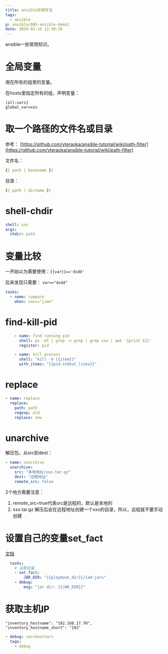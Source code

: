 ```yaml
---
title: ansible实用写法
tags:
  - ansible
p: ansible/005-ansible-demo1
date: 2019-01-16 12:30:10
---
```


ansible一些常用知识。

# 全局变量
用在所有的组里的变量。

在hosts里指定所有的组，声明变量：
```
[all:vars]
global_var=xxx
```
# 取一个路径的文件名或目录
参考： [https://github.com/yteraoka/ansible-tutorial/wiki/path-filter](https://github.com/yteraoka/ansible-tutorial/wiki/path-filter)

文件名：
```yml
{{ path | basename }}
```

目录：
```yml
{{ path | dirname }}
```

# shell-chdir
```yml
shell: xxx
args:
  chdir: path
```

# 变量比较
一开始以为需要使用：`{{var}}=='dsdd'`

后来发现只需要： `var=="dsdd"`

```yml
tasks:
  - name: compare
    when: var=="jimo"
```

# find-kill-pid
```yml
    - name: find running pid
      shell: ps -ef | grep -v grep | grep xxx | awk '{print $2}'
      register: pid

    - name: kill process
      shell: "kill -9 {{item}}"
      with_items: "{{pid.stdout_lines}}"
```

# replace
```yml
- name: replace
  replace:
    path: path
    regexp: old
    replace: new
```

# unarchive
解压包，从src到dest：
```yml
- name: unarchive
  unarchive:
    src: "本地地址/xxx.tar.gz"
    dest: "远程地址"
    remote_src: false
```
2个地方需要注意：
1. remote_src=true代表src是远程的，默认是本地的
2. xxx.tar.gz 解压后会在远程地址创建一个xxx的目录，所以，远程就不要手动创建

# 设置自己的变量set_fact

[文档](https://docs.ansible.com/ansible/latest/modules/set_fact_module.html)

```yml
  tasks:
    # 设置变量
    - set_fact:
        JAR_DIR: "{{playbook_dir}}/iad-jars"
    - debug:
        msg: "jar dir: {{JAR_DIR}}"
```

# 获取主机IP

```
"inventory_hostname": "192.168.17.70", 
"inventory_hostname_short": "192"
```

```yml
- debug: var=hostvars
  tags:
    - debug
```

